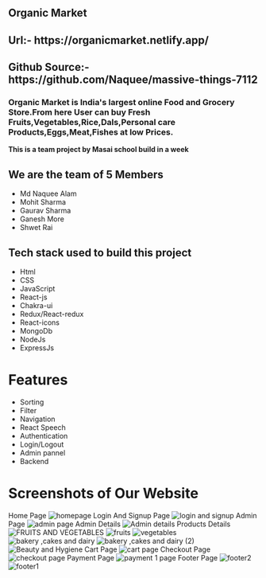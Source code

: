 ## Organic Market

<h2>Url:- https://organicmarket.netlify.app/</h2>

<h2>Github Source:- https://github.com/Naquee/massive-things-7112 </h2>

<h3>Organic Market is India's largest online Food and Grocery Store.From here User can buy Fresh Fruits,Vegetables,Rice,Dals,Personal care Products,Eggs,Meat,Fishes at low Prices.</h3>

<b>This is a team project by Masai school build in a week</b>
<h2>We are the team of 5 Members</h2>
    <ul>
        <li>Md Naquee Alam</li>
        <li>Mohit Sharma</li>
        <li>Gaurav Sharma</li>
        <li>Ganesh More</li>
        <li>Shwet Rai</li>
    </ul>
<h2>Tech stack used to build this project</h2>
    <ul>
        <li>Html</li>
        <li>CSS</li>
        <li>JavaScript</li>
        <li>React-js</li>
        <li>Chakra-ui</li>
        <li>Redux/React-redux</li>
        <li>React-icons</li>
        <li>MongoDb</li>
        <li>NodeJs</li>
        <li>ExpressJs</li>
    </ul>
    

# Features 

* Sorting
* Filter
* Navigation
* React Speech
* Authentication
* Login/Logout
* Admin pannel
* Backend

# Screenshots of Our Website
Home Page 
![homepage](https://user-images.githubusercontent.com/101391967/209113877-8e05f59a-bf65-4d05-b10e-d40389764f03.png)
Login And Signup Page
![login and signup](https://user-images.githubusercontent.com/101391967/209113957-5945a451-81e2-480b-89f6-312612c67975.png)
Admin Page
![admin page](https://user-images.githubusercontent.com/101391967/209114046-871a0a1c-5131-467d-a4c7-6e12cf85f39b.png)
Admin Details
![Admin details](https://user-images.githubusercontent.com/101391967/209114072-51debd95-fba2-4b43-aadd-86b8deb613c0.png)
Products Details
![FRUITS AND VEGETABLES](https://user-images.githubusercontent.com/101391967/209114129-8bd5f110-ba09-491e-90b5-e0f80dc156ab.png)
![fruits](https://user-images.githubusercontent.com/101391967/209114163-2c5e643b-6022-45dd-95fe-c076501f011c.png)
![vegetables](https://user-images.githubusercontent.com/101391967/209114216-e46abc91-a217-476e-a8a1-7d6dcb0a1339.png)
![bakery ,cakes and dairy](https://user-images.githubusercontent.com/101391967/209114306-7fc2478f-a20e-4b61-b1fe-0f1ed41f348b.png)
![bakery ,cakes and dairy (2)](https://user-images.githubusercontent.com/101391967/209114377-ce63be5f-7061-4b66-806d-6f3916f20f29.png)
![Beauty and Hygiene](https://user-images.githubusercontent.com/101391967/209114426-c053daba-8b35-4763-8288-5bb2224a1a36.png)
Cart Page
![cart page](https://user-images.githubusercontent.com/101391967/209114491-9a7739bc-9cd2-43e1-9e64-d3fe1d9d8c24.png)
Checkout Page
![checkout page](https://user-images.githubusercontent.com/101391967/209114613-0c34479d-b33e-4058-adef-3631da3c61bc.png)
Payment Page
![payment 1 page](https://user-images.githubusercontent.com/101391967/209114648-d5dc9d94-bbf1-4a61-8bb7-6b3cad2c65a2.png)
Footer Page
![footer2](https://user-images.githubusercontent.com/101391967/209115371-6114af28-05fd-4d8e-b794-152797e9907b.png)
![footer1](https://user-images.githubusercontent.com/101391967/209115417-f2f0f25f-d500-4002-9c3f-dca10e4289ab.png)
